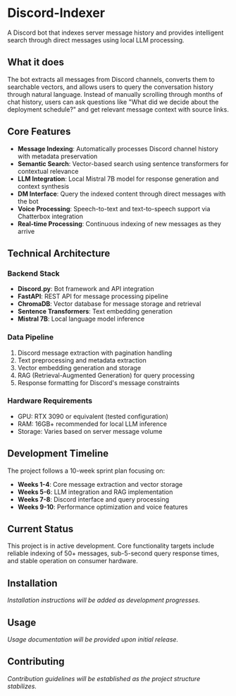 # Discord-Indexer

A Discord bot that indexes server message history and provides intelligent search through direct messages using local LLM processing.

## What it does

The bot extracts all messages from Discord channels, converts them to searchable vectors, and allows users to query the conversation history through natural language. Instead of manually scrolling through months of chat history, users can ask questions like "What did we decide about the deployment schedule?" and get relevant message context with source links.

## Core Features

- **Message Indexing**: Automatically processes Discord channel history with metadata preservation
- **Semantic Search**: Vector-based search using sentence transformers for contextual relevance
- **LLM Integration**: Local Mistral 7B model for response generation and context synthesis
- **DM Interface**: Query the indexed content through direct messages with the bot
- **Voice Processing**: Speech-to-text and text-to-speech support via Chatterbox integration
- **Real-time Processing**: Continuous indexing of new messages as they arrive

## Technical Architecture

### Backend Stack
- **Discord.py**: Bot framework and API integration
- **FastAPI**: REST API for message processing pipeline
- **ChromaDB**: Vector database for message storage and retrieval
- **Sentence Transformers**: Text embedding generation
- **Mistral 7B**: Local language model inference

### Data Pipeline
1. Discord message extraction with pagination handling
2. Text preprocessing and metadata extraction
3. Vector embedding generation and storage
4. RAG (Retrieval-Augmented Generation) for query processing
5. Response formatting for Discord's message constraints

### Hardware Requirements
- GPU: RTX 3090 or equivalent (tested configuration)
- RAM: 16GB+ recommended for local LLM inference
- Storage: Varies based on server message volume

## Development Timeline

The project follows a 10-week sprint plan focusing on:
- **Weeks 1-4**: Core message extraction and vector storage
- **Weeks 5-6**: LLM integration and RAG implementation  
- **Weeks 7-8**: Discord interface and query processing
- **Weeks 9-10**: Performance optimization and voice features

## Current Status

This project is in active development. Core functionality targets include reliable indexing of 50+ messages, sub-5-second query response times, and stable operation on consumer hardware.

## Installation

*Installation instructions will be added as development progresses.*

## Usage

*Usage documentation will be provided upon initial release.*

## Contributing

*Contribution guidelines will be established as the project structure stabilizes.*